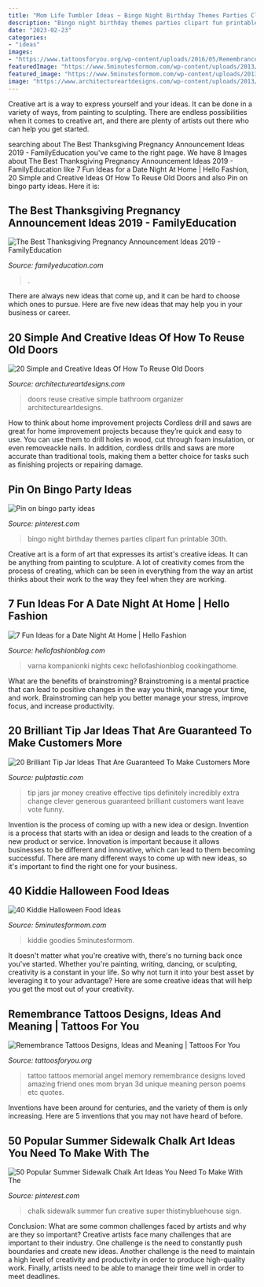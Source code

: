 ```yaml
---
title: "Mom Life Tumbler Ideas ~ Bingo Night Birthday Themes Parties Clipart Fun Printable 30th"
description: "Bingo night birthday themes parties clipart fun printable 30th"
date: "2023-02-23"
categories:
- "ideas"
images:
- "https://www.tattoosforyou.org/wp-content/uploads/2016/05/Remembrance-Tattoo.jpg"
featuredImage: "https://www.5minutesformom.com/wp-content/uploads/2013/10/40-Kiddie-Halloween-Food-Ideas.jpg"
featured_image: "https://www.5minutesformom.com/wp-content/uploads/2013/10/40-Kiddie-Halloween-Food-Ideas.jpg"
image: "https://www.architectureartdesigns.com/wp-content/uploads/2013/04/ArchitectureArtDesigns-62.jpg"
---
```



Creative art is a way to express yourself and your ideas. It can be done in a variety of ways, from painting to sculpting. There are endless possibilities when it comes to creative art, and there are plenty of artists out there who can help you get started.

	

		
searching about The Best Thanksgiving Pregnancy Announcement Ideas 2019 - FamilyEducation you've came to the right page. We have 8 Images about The Best Thanksgiving Pregnancy Announcement Ideas 2019 - FamilyEducation like 7 Fun Ideas for a Date Night At Home | Hello Fashion, 20 Simple and Creative Ideas Of How To Reuse Old Doors and also Pin on bingo party ideas. Here it is:
		
    
## The Best Thanksgiving Pregnancy Announcement Ideas 2019 - FamilyEducation

<img loading=lazy src="https://www.familyeducation.com/sites/default/files/2019-10/Our-Favorite-Thanksgiving-Pregnancy-Announcement-Ideas-2019_feature_0.jpg" onerror="this.onerror=null;this.src='https://tse2.mm.bing.net/th?id=OIP.ipKyuhHxcB7yWNaCV3BVXAHaFj&amp;pid=15.1';" alt="The Best Thanksgiving Pregnancy Announcement Ideas 2019 - FamilyEducation">

_Source: familyeducation.com_

>. 

	

There are always new ideas that come up, and it can be hard to choose which ones to pursue. Here are five new ideas that may help you in your business or career.

    
## 20 Simple And Creative Ideas Of How To Reuse Old Doors

<img loading=lazy src="https://www.architectureartdesigns.com/wp-content/uploads/2013/04/ArchitectureArtDesigns-62.jpg" onerror="this.onerror=null;this.src='https://tse2.mm.bing.net/th?id=OIP.gQBnFFi0Y-YQ_l1fc0pxfgHaJ3&amp;pid=15.1';" alt="20 Simple and Creative Ideas Of How To Reuse Old Doors">

_Source: architectureartdesigns.com_

>doors reuse creative simple bathroom organizer architectureartdesigns. 

	

How to think about home improvement projects
Cordless drill and saws are great for home improvement projects because they’re quick and easy to use. You can use them to drill holes in wood, cut through foam insulation, or even removeackle nails. In addition, cordless drills and saws are more accurate than traditional tools, making them a better choice for tasks such as finishing projects or repairing damage.

    
## Pin On Bingo Party Ideas

<img loading=lazy src="https://i.pinimg.com/736x/35/89/00/3589003ec5529556971333c379b8c9bd--bingo-party.jpg" onerror="this.onerror=null;this.src='https://tse1.mm.bing.net/th?id=OIP.rFVLI8qhTIe7NkQAiEOdXQCYEs&amp;pid=15.1';" alt="Pin on bingo party ideas">

_Source: pinterest.com_

>bingo night birthday themes parties clipart fun printable 30th. 

	

Creative art is a form of art that expresses its artist's creative ideas. It can be anything from painting to sculpture. A lot of creativity comes from the process of creating, which can be seen in everything from the way an artist thinks about their work to the way they feel when they are working.

    
## 7 Fun Ideas For A Date Night At Home | Hello Fashion

<img loading=lazy src="https://www.hellofashionblog.com/wp-content/uploads/2017/03/cookingathome.jpg" onerror="this.onerror=null;this.src='https://tse2.mm.bing.net/th?id=OIP.9Z1yCxkIJdnC882etzVK9gHaLh&amp;pid=15.1';" alt="7 Fun Ideas for a Date Night At Home | Hello Fashion">

_Source: hellofashionblog.com_

>varna kompanionki nights секс hellofashionblog cookingathome. 

	

What are the benefits of brainstroming?
Brainstroming is a mental practice that can lead to positive changes in the way you think, manage your time, and work. Brainstroming can help you better manage your stress, improve focus, and increase productivity.

    
## 20 Brilliant Tip Jar Ideas That Are Guaranteed To Make Customers More

<img loading=lazy src="https://i0.wp.com/pulptastic.com/wp-content/uploads/2014/07/these-tip-jars-will-definitely-get-money-9.jpg?resize=650%2C706" onerror="this.onerror=null;this.src='https://tse1.mm.bing.net/th?id=OIP.PTu9tjKUetZu3kafVxu6UAHaIC&amp;pid=15.1';" alt="20 Brilliant Tip Jar Ideas That Are Guaranteed To Make Customers More">

_Source: pulptastic.com_

>tip jars jar money creative effective tips definitely incredibly extra change clever generous guaranteed brilliant customers want leave vote funny. 

	

Invention is the process of coming up with a new idea or design.
Invention is a process that starts with an idea or design and leads to the creation of a new product or service. Innovation is important because it allows businesses to be different and innovative, which can lead to them becoming successful. There are many different ways to come up with new ideas, so it's important to find the right one for your business.

    
## 40 Kiddie Halloween Food Ideas

<img loading=lazy src="https://www.5minutesformom.com/wp-content/uploads/2013/10/40-Kiddie-Halloween-Food-Ideas.jpg" onerror="this.onerror=null;this.src='https://tse2.mm.bing.net/th?id=OIP.69gbnVQzgCWBBQYlbvjQfAHaLZ&amp;pid=15.1';" alt="40 Kiddie Halloween Food Ideas">

_Source: 5minutesformom.com_

>kiddie goodies 5minutesformom. 

	

It doesn't matter what you're creative with, there's no turning back once you've started. Whether you're painting, writing, dancing, or sculpting, creativity is a constant in your life. So why not turn it into your best asset by leveraging it to your advantage? Here are some creative ideas that will help you get the most out of your creativity.

    
## Remembrance Tattoos Designs, Ideas And Meaning | Tattoos For You

<img loading=lazy src="https://www.tattoosforyou.org/wp-content/uploads/2016/05/Remembrance-Tattoo.jpg" onerror="this.onerror=null;this.src='https://tse4.mm.bing.net/th?id=OIP.unOfN5zc_5z4Dl-O6DK96QHaJ4&amp;pid=15.1';" alt="Remembrance Tattoos Designs, Ideas and Meaning | Tattoos For You">

_Source: tattoosforyou.org_

>tattoo tattoos memorial angel memory remembrance designs loved amazing friend ones mom bryan 3d unique meaning person poems etc quotes. 

	

Inventions have been around for centuries, and the variety of them is only increasing. Here are 5 inventions that you may not have heard of before.

    
## 50 Popular Summer Sidewalk Chalk Art Ideas You Need To Make With The

<img loading=lazy src="https://i.pinimg.com/736x/ff/be/d0/ffbed011cb7588e4ad3192e597ffcbee.jpg" onerror="this.onerror=null;this.src='https://tse4.mm.bing.net/th?id=OIP.L0lBfmeKRYMFI-u8kNlwFQHaO0&amp;pid=15.1';" alt="50 Popular Summer Sidewalk Chalk Art Ideas You Need To Make With The">

_Source: pinterest.com_

>chalk sidewalk summer fun creative super thistinybluehouse sign. 

	

Conclusion: What are some common challenges faced by artists and why are they so important?
Creative artists face many challenges that are important to their industry. One challenge is the need to constantly push boundaries and create new ideas. Another challenge is the need to maintain a high level of creativity and productivity in order to produce high-quality work. Finally, artists need to be able to manage their time well in order to meet deadlines.

